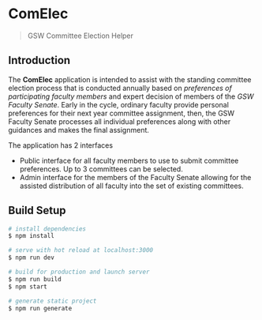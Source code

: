 # ComElec

> GSW Committee Election Helper

## Introduction

The **ComElec** application is intended to assist with the standing committee election process that is conducted annually based on _preferences of participating faculty members_ and expert decision of members of the _GSW Faculty Senate_. Early in the cycle, ordinary faculty provide personal preferences for their next year committee assignment, then, the GSW Faculty Senate processes all individual preferences along with other guidances and makes the final assignment.

The application has 2 interfaces

-	Public interface for all faculty members to use to submit committee preferences. Up to 3 committees can be selected.
-	Admin interface for the members of the Faculty Senate allowing for the assisted distribution of all faculty into the set of existing committees. 

## Build Setup

``` bash
# install dependencies
$ npm install

# serve with hot reload at localhost:3000
$ npm run dev

# build for production and launch server
$ npm run build
$ npm start

# generate static project
$ npm run generate
```


